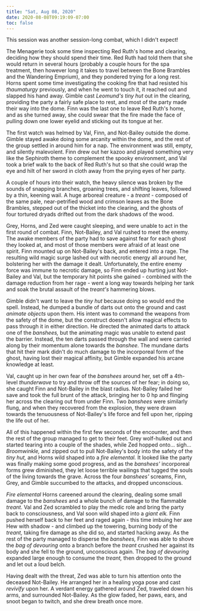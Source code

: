 ```yaml
---
title: "Sat, Aug 08, 2020"
date: 2020-08-08T09:19:09-07:00
toc: false
---
```


This session was another session-long combat, which I didn't expect!

The Menagerie took some time inspecting Red Ruth's home and clearing, deciding how they should spend their time. Red Ruth had told them that she would return in several hours (probably a couple hours for the spa treatment, then however long it takes to travel between the Bone Brambles and the Wandering Emprium), and they pondered trying for a long rest. Horns spent some time investigating the cooking fire that had resisted his _thaumaturgy_ previously, and when he went to touch it, it reached out and slapped his hand away. Gimble cast _Leomund's tiny hut_ out in the clearing, providing the party a fairly safe place to rest, and most of the party made their way into the dome. Finn was the last one to leave Red Ruth's home, and as she turned away, she could swear that the fire made the face of pulling down one lower eyelid and sticking out its tongue at her.

The first watch was helmed by Val, Finn, and Not-Bailey outside the dome. Gimble stayed awake doing some arcanity within the dome, and the rest of the group settled in around him for a nap. The environment was still, empty, and silently malevolent. Finn drew out her kazoo and played something very like the Sephiroth theme to complement the spooky environment, and Val took a brief walk to the back of Red Ruth's hut so that she could wrap the eye and hilt of her sword in cloth away from the prying eyes of her party.

A couple of hours into their watch, the heavy silence was broken by the sounds of snapping branches, groaning trees, and shifting leaves, followed by a thin, keening wail. A huge arboreal creature - a _treant_ - composed of the same pale, near-petrified wood and crimson leaves as the Bone Brambles, stepped out of the thicket into the clearing, and the ghosts of four tortured dryads drifted out from the dark shadows of the wood.

Grey, Horns, and Zed were caught sleeping, and were unable to act in the first round of combat. Finn, Not-Bailey, and Val rushed to meet the enemy. The awake members of the party had to save against fear for each ghost they looked at, and most of those members were afraid of at least one spirit. Finn mounted up on Not-Bailey's back, and entered into a rage. The resulting wild magic surge lashed out with necrotic energy all around her, bolstering her with the damage it dealt. Unfortunately, the entire enemy force was immune to necrotic damage, so Finn ended up hurting just Not-Bailey and Val, but the temporary hit points she gained - combined with the damage reduction from her rage - went a long way towards helping her tank and soak the brutal assault of the _treant's_ hammering blows.

Gimble didn't want to leave the _tiny hut_ because doing so would end the spell. Instead, he dumped a bundle of darts out onto the ground and cast _animate objects_ upon them. His intent was to command the weapons from the safety of the dome, but the construct doesn't allow magical effects to pass through it in either direction. He directed the animated darts to attack one of the _banshees,_ but the animating magic was unable to extend past the barrier. Instead, the ten darts passed through the wall and were carried along by their momentum alone towards the _banshee._ The mundane darts that hit their mark didn't do much damage to the incorporeal form of the ghost, having lost their magical affinity, but Gimble expanded his arcane knowledge at least.

Val, caught up in her own fear of the _banshees_ around her, set off a 4th-level _thunderwave_ to try and throw off the sources of her fear; in doing so, she caught Finn and Not-Bailey in the blast radius. Not-Bailey failed her save and took the full brunt of the attack, bringing her to 0 hp and flinging her across the clearing out from under Finn. Two _banshees_ were similarly flung, and when they recovered from the explosion, they were drawn towards the tenuousness of Not-Bailey's life force and fell upon her, ripping the life out of her.

All of this happened within the first few seconds of the encounter, and then the rest of the group managed to get to their feet. Grey wolf-hulked out and started tearing into a couple of the shades, while Zed hopped onto... sigh... _Broomwinkle,_ and zipped out to pull Not-Bailey's body into the safety of the _tiny hut,_ and Horns wild shaped into a _fire elemental._ It looked like the party was finally making some good progress, and as the _banshees'_ incorporeal forms grew diminished, they let loose terrible wailings that tugged the souls of the living towards the grave. Across the four _banshees'_ screams, Finn, Grey, and Gimble succumbed to the attacks, and dropped unconscious.

_Fire elemental_ Horns careened around the clearing, dealing some small damage to the _banshees_ and a whole bunch of damage to the flammable _treant._ Val and Zed scrambled to play the medic role and bring the party back to consciousness, and Val soon wild shaped into a _giant elk._ Finn pushed herself back to her feet and raged again - this time imbuing her axe Hew with shadow - and climbed up the towering, burning body of the _treant,_ taking fire damage as she did so, and started hacking away. As the rest of the party managed to disperse the _banshees,_ Finn was able to shove the _bag of devouring_ onto a branch before the _treant_ crushed her against its body and she fell to the ground, unconscious again. The _bag of devouring_ expanded large enough to consume the _treant,_ then dropped to the ground and let out a loud belch.

Having dealt with the threat, Zed was able to turn his attention onto the deceased Not-Bailey. He arranged her in a healing yoga pose and cast _revivify_ upon her. A verdant energy gathered around Zed, traveled down his arms, and surrounded Not-Bailey. As the glow faded, her paws, ears, and snoot began to twitch, and she drew breath once more.
